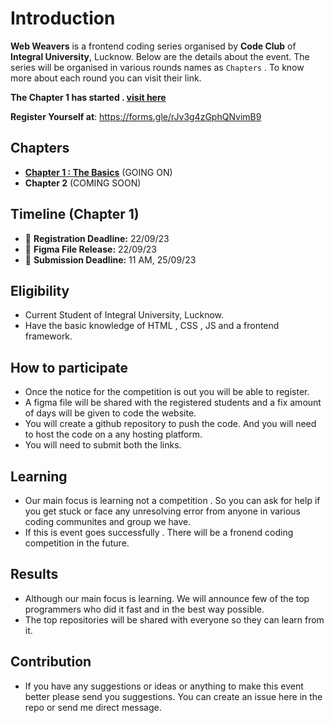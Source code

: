 # Introduction
**Web Weavers** is a frontend coding series organised by **Code Club** of **Integral University**, Lucknow. Below are the details about the event.
The series will be organised in various rounds names as `Chapters` . To know more about each round you can visit their link.

**The Chapter 1 has started . [visit here](https://github.com/codeclubiul/webweavers/wiki/Chapter%E2%80%901)** 

**Register Yourself at**: https://forms.gle/rJv3g4zGphQNvimB9

## Chapters
- **[Chapter 1 : The Basics](https://github.com/codeclubiul/webweavers/wiki/Chapter%E2%80%901)** (GOING ON)
- **Chapter 2** (COMING SOON)


## Timeline (Chapter 1)
- 📌 **Registration Deadline:** 22/09/23
- 📁 **Figma File Release:** 22/09/23
- 🚀 **Submission Deadline:** 11 AM, 25/09/23

## Eligibility
- Current Student of Integral University, Lucknow.
- Have the basic knowledge of HTML , CSS , JS and a frontend framework.

## How to participate

 - Once the notice for the competition is out you will be able to register.
 - A figma file will be shared with the registered students and a fix amount of days will be given to code the website.
 - You will create a github repository to push the code. And you will need to host the code on a any hosting platform.
 - You will need to submit both the links.


## Learning

 - Our main focus is learning not a competition . So you can ask for help if you get stuck or face any unresolving error from anyone in various coding communites and group we have.
 - If this is event goes successfully . There will be a fronend coding competition in the future. 
 

## Results

 - Although our main focus is learning. We will announce few of the top programmers who did it fast and in the best way possible.
 - The top repositories will be shared with everyone so they can learn from it. 

## Contribution
- If you have any suggestions or ideas or anything to make this event better please send you suggestions. You can create an issue here in the repo or send me direct message.
